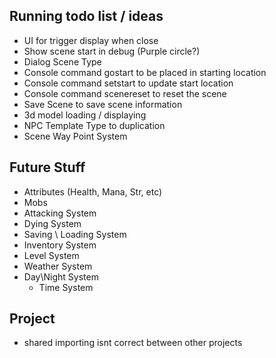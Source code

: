 ## Running todo list / ideas

* UI for trigger display when close
* Show scene start in debug (Purple circle?)
* Dialog Scene Type
* Console command gostart to be placed in starting location
* Console command setstart to update start location
* Console command scenereset to reset the scene
* Save Scene to save scene information
* 3d model loading / displaying
* NPC Template Type to duplication 
* Scene Way Point System

## Future Stuff
* Attributes (Health, Mana, Str, etc)
* Mobs
* Attacking System
* Dying System
* Saving \ Loading System
* Inventory System
* Level System
* Weather System
* Day\Night System
    * Time System


## Project
* shared importing isnt correct between other projects